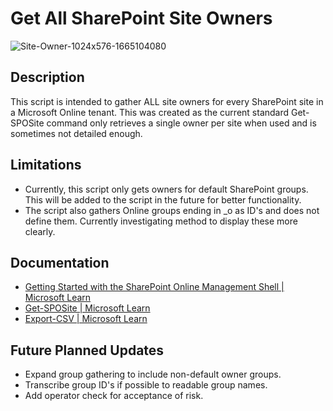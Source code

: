 # Get All SharePoint Site Owners
![Site-Owner-1024x576-1665104080](https://github.com/DravenWB/Microsoft_PowerShell_Scripts/assets/46582061/44668fdc-b791-4945-856d-8f0b97d5721a)

## Description
This script is intended to gather ALL site owners for every SharePoint site in a Microsoft Online tenant. This was created as the current standard Get-SPOSite command only retrieves a single owner per site when used and is sometimes not detailed enough.

## Limitations
- Currently, this script only gets owners for default SharePoint groups. This will be added to the script in the future for better functionality.
- The script also gathers Online groups ending in _o as ID's and does not define them. Currently investigating method to display these more clearly.

## Documentation
- [Getting Started with the SharePoint Online Management Shell | Microsoft Learn](https://learn.microsoft.com/en-us/powershell/sharepoint/sharepoint-online/connect-sharepoint-online)
- [Get-SPOSite | Microsoft Learn](https://learn.microsoft.com/en-us/powershell/module/sharepoint-online/get-sposite?view=sharepoint-ps)
- [Export-CSV | Microsoft Learn](https://learn.microsoft.com/en-us/powershell/module/microsoft.powershell.utility/export-csv?view=powershell-7.4)

## Future Planned Updates
- Expand group gathering to include non-default owner groups.
- Transcribe group ID's if possible to readable group names.
- Add operator check for acceptance of risk.
